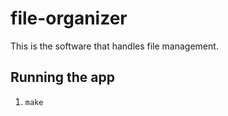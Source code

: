 # file-organizer

This is the software that handles file management.

## Running the app

1. `make`

